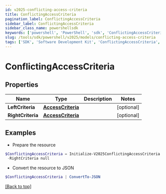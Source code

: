 ```yaml
---
id: v2025-conflicting-access-criteria
title: ConflictingAccessCriteria
pagination_label: ConflictingAccessCriteria
sidebar_label: ConflictingAccessCriteria
sidebar_class_name: powershellsdk
keywords: ['powershell', 'PowerShell', 'sdk', 'ConflictingAccessCriteria', 'V2025ConflictingAccessCriteria'] 
slug: /tools/sdk/powershell/v2025/models/conflicting-access-criteria
tags: ['SDK', 'Software Development Kit', 'ConflictingAccessCriteria', 'V2025ConflictingAccessCriteria']
---
```



# ConflictingAccessCriteria

## Properties

Name | Type | Description | Notes
------------ | ------------- | ------------- | -------------
**LeftCriteria** | [**AccessCriteria**](access-criteria) |  | [optional] 
**RightCriteria** | [**AccessCriteria**](access-criteria) |  | [optional] 

## Examples

- Prepare the resource
```powershell
$ConflictingAccessCriteria = Initialize-V2025ConflictingAccessCriteria  -LeftCriteria null `
 -RightCriteria null
```

- Convert the resource to JSON
```powershell
$ConflictingAccessCriteria | ConvertTo-JSON
```


[[Back to top]](#) 

